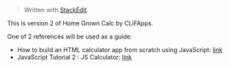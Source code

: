 ﻿


> Written with [StackEdit](https://stackedit.io/).

This is version 2 of Home Grown Calc by CLiFApps.

One of 2 references will be used as a guide:

 - How to build an HTML calculator app from scratch using JavaScript: [link](https://www.freecodecamp.org/news/how-to-build-an-html-calculator-app-from-scratch-using-javascript-4454b8714b98/)
 - JavaScript Tutorial 2 : JS Calculator: [link](https://www.youtube.com/watch?v=22QAmVctAMc)

